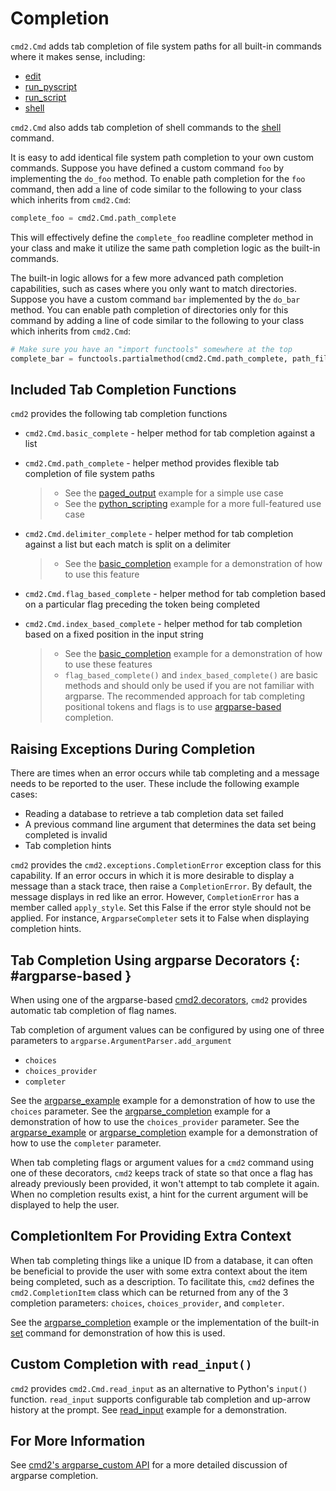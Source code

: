 # Completion

`cmd2.Cmd` adds tab completion of file system paths for all built-in commands where it makes sense,
including:

- [edit](./builtin_commands.md#edit)
- [run_pyscript](./builtin_commands.md#run_pyscript)
- [run_script](./builtin_commands.md#run_script)
- [shell](./builtin_commands.md#shell)

`cmd2.Cmd` also adds tab completion of shell commands to the [shell](./builtin_commands.md#shell)
command.

It is easy to add identical file system path completion to your own custom commands. Suppose you
have defined a custom command `foo` by implementing the `do_foo` method. To enable path completion
for the `foo` command, then add a line of code similar to the following to your class which inherits
from `cmd2.Cmd`:

```py
complete_foo = cmd2.Cmd.path_complete
```

This will effectively define the `complete_foo` readline completer method in your class and make it
utilize the same path completion logic as the built-in commands.

The built-in logic allows for a few more advanced path completion capabilities, such as cases where
you only want to match directories. Suppose you have a custom command `bar` implemented by the
`do_bar` method. You can enable path completion of directories only for this command by adding a
line of code similar to the following to your class which inherits from `cmd2.Cmd`:

```py
# Make sure you have an "import functools" somewhere at the top
complete_bar = functools.partialmethod(cmd2.Cmd.path_complete, path_filter=os.path.isdir)
```

## Included Tab Completion Functions

`cmd2` provides the following tab completion functions

- `cmd2.Cmd.basic_complete` - helper method for tab completion against a list

- `cmd2.Cmd.path_complete` - helper method provides flexible tab completion of file system paths

    > - See the
    >   [paged_output](https://github.com/python-cmd2/cmd2/blob/main/examples/paged_output.py)
    >   example for a simple use case
    > - See the
    >   [python_scripting](https://github.com/python-cmd2/cmd2/blob/main/examples/python_scripting.py)
    >   example for a more full-featured use case

- `cmd2.Cmd.delimiter_complete` - helper method for tab completion against a list but each match is
  split on a delimiter

    > - See the
    >   [basic_completion](https://github.com/python-cmd2/cmd2/blob/main/examples/basic_completion.py)
    >   example for a demonstration of how to use this feature

- `cmd2.Cmd.flag_based_complete` - helper method for tab completion based on a particular flag
  preceding the token being completed

- `cmd2.Cmd.index_based_complete` - helper method for tab completion based on a fixed position in
  the input string

    > - See the
    >   [basic_completion](https://github.com/python-cmd2/cmd2/blob/main/examples/basic_completion.py)
    >   example for a demonstration of how to use these features
    > - `flag_based_complete()` and `index_based_complete()` are basic methods and should only be
    >   used if you are not familiar with argparse. The recommended approach for tab completing
    >   positional tokens and flags is to use [argparse-based](#argparse-based) completion.

## Raising Exceptions During Completion

There are times when an error occurs while tab completing and a message needs to be reported to the
user. These include the following example cases:

- Reading a database to retrieve a tab completion data set failed
- A previous command line argument that determines the data set being completed is invalid
- Tab completion hints

`cmd2` provides the `cmd2.exceptions.CompletionError` exception class for this capability. If an
error occurs in which it is more desirable to display a message than a stack trace, then raise a
`CompletionError`. By default, the message displays in red like an error. However, `CompletionError`
has a member called `apply_style`. Set this False if the error style should not be applied. For
instance, `ArgparseCompleter` sets it to False when displaying completion hints.

## Tab Completion Using argparse Decorators {: #argparse-based }

When using one of the argparse-based [cmd2.decorators](../api/decorators.md), `cmd2` provides
automatic tab completion of flag names.

Tab completion of argument values can be configured by using one of three parameters to
`argparse.ArgumentParser.add_argument`

- `choices`
- `choices_provider`
- `completer`

See the
[argparse_example](https://github.com/python-cmd2/cmd2/blob/main/examples/argparse_example.py)
example for a demonstration of how to use the `choices` parameter. See the
[argparse_completion](https://github.com/python-cmd2/cmd2/blob/main/examples/argparse_completion.py)
example for a demonstration of how to use the `choices_provider` parameter. See the
[argparse_example](https://github.com/python-cmd2/cmd2/blob/main/examples/argparse_example.py) or
[argparse_completion](https://github.com/python-cmd2/cmd2/blob/main/examples/argparse_completion.py)
example for a demonstration of how to use the `completer` parameter.

When tab completing flags or argument values for a `cmd2` command using one of these decorators,
`cmd2` keeps track of state so that once a flag has already previously been provided, it won't
attempt to tab complete it again. When no completion results exist, a hint for the current argument
will be displayed to help the user.

## CompletionItem For Providing Extra Context

When tab completing things like a unique ID from a database, it can often be beneficial to provide
the user with some extra context about the item being completed, such as a description. To
facilitate this, `cmd2` defines the `cmd2.CompletionItem` class which can be returned from any of
the 3 completion parameters: `choices`, `choices_provider`, and `completer`.

See the
[argparse_completion](https://github.com/python-cmd2/cmd2/blob/main/examples/argparse_completion.py)
example or the implementation of the built-in [set](./builtin_commands.md#set) command for
demonstration of how this is used.

## Custom Completion with `read_input()`

`cmd2` provides `cmd2.Cmd.read_input` as an alternative to Python's `input()` function. `read_input`
supports configurable tab completion and up-arrow history at the prompt. See
[read_input](https://github.com/python-cmd2/cmd2/blob/main/examples/read_input.py) example for a
demonstration.

## For More Information

See [cmd2's argparse_custom API](../api/argparse_custom.md) for a more detailed discussion of
argparse completion.
